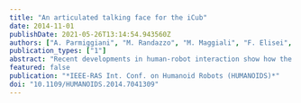 ```yaml
---
title: "An articulated talking face for the iCub"
date: 2014-11-01
publishDate: 2021-05-26T13:14:54.943560Z
authors: ["A. Parmiggiani", "M. Randazzo", "M. Maggiali", "F. Elisei", "G. Bailly", "G. Metta"]
publication_types: ["1"]
abstract: "Recent developments in human-robot interaction show how the ability to communicate with people in a natural way is of great importance for artificial agents. The implementation of facial expressions has been found to significantly increase the interaction capabilities of humanoid robots. For speech, displaying a correct articulation with sound is mandatory to avoid audiovisual illusions like the McGurk effect (leading to comprehension errors) as well as to enhance the intelligibility in noise. This work describes the design, construction and testing of an animatronic talking face developed for the iCub robot. This talking head has an articulated jaw and four independent lip movements actuated by five motors. It is covered by a specially designed elastic tissue cover whose hemlines at the lips are attached to the motors via connecting linkages."
featured: false
publication: "*IEEE-RAS Int. Conf. on Humanoid Robots (HUMANOIDS)*"
doi: "10.1109/HUMANOIDS.2014.7041309"
---
```


